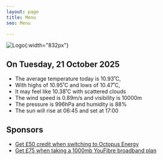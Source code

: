 ```yaml
---
layout: page
title: Menu
seo: Menu

---
```


![Logo](/images/logo.jpg){:width="832px"}

<!-- weather_marker starts -->
## On Tuesday, 21 October 2025

- The average temperature today is 10.93˚C,
- With highs of 10.95˚C and lows of 10.47˚C,
- It may feel like 10.38˚C with scattered clouds
- The wind speed is 0.89m/s and visibility is 10000m
- The pressure is 996hPa and humidity is 88%
- The sun will rise at 06:45 and set at 17:00

<!-- weather_marker ends -->

## Sponsors

- [Get £50 credit when switching to Octopus Energy](https://bit.ly/3oD1nnS)
- [Get £75 when taking a 1000mb YouFibre broadband plan](https://aklam.io/91zWhU?)

